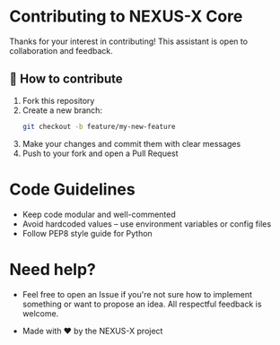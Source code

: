 # Contributing to NEXUS-X Core

Thanks for your interest in contributing! This assistant is open to collaboration and feedback.

## 📌 How to contribute

1. Fork this repository
2. Create a new branch:
   ```bash
   git checkout -b feature/my-new-feature
3. Make your changes and commit them with clear messages
4. Push to your fork and open a Pull Request

# Code Guidelines
- Keep code modular and well-commented
- Avoid hardcoded values – use environment variables or config files
- Follow PEP8 style guide for Python

# Need help?
- Feel free to open an Issue if you're not sure how to implement something or want to propose an idea. All respectful feedback is welcome.

- Made with ❤️ by the NEXUS-X project


